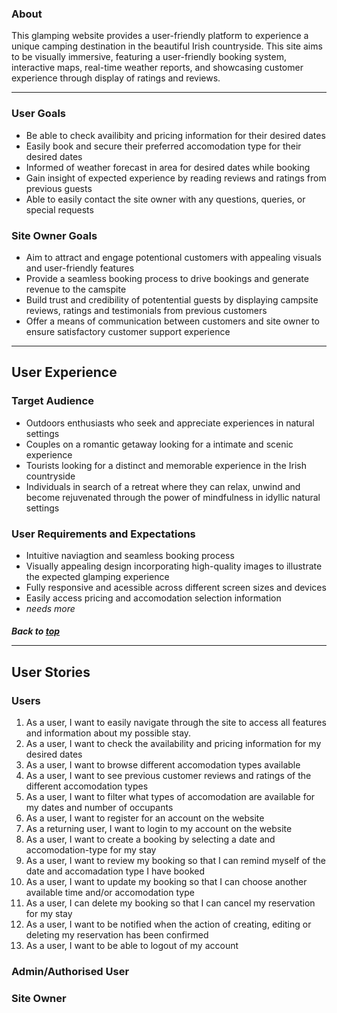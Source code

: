 ### About

This glamping website provides a user-friendly platform to experience a unique camping destination in the beautiful Irish countryside. This site aims to be visually immersive, featuring a user-friendly booking system, interactive maps, real-time weather reports, and showcasing customer experience through display of ratings and reviews.

<hr>

### User Goals
- Be able to check availibity and pricing information for their desired dates 
- Easily book and secure their preferred accomodation type for their desired dates
- Informed of weather forecast in area for desired dates while booking 
- Gain insight of expected experience by reading reviews and ratings from previous guests 
- Able to easily contact the site owner with any questions, queries, or special requests 


### Site Owner Goals
- Aim to attract and engage potentional customers with appealing visuals and user-friendly features
- Provide a seamless booking process to drive bookings and generate revenue to the camspite 
- Build trust and credibility of potentential guests by displaying campsite reviews, ratings and testimonials from previous customers 
- Offer a means of communication between customers and site owner to ensure satisfactory customer support experience 

<hr>


## User Experience

### Target Audience

- Outdoors enthusiasts who seek and appreciate experiences in natural settings 
- Couples on a romantic getaway looking for a intimate and scenic experience 
- Tourists looking for a distinct and memorable experience in the Irish countryside
- Individuals in search of a retreat where they can relax, unwind and become rejuvenated through the power of mindfulness in idyllic natural settings  



### User Requirements and Expectations
- Intuitive naviagtion and seamless booking process 
- Visually appealing design incorporating high-quality images to illustrate the expected glamping experience 
- Fully responsive and acessible across different screen sizes and devices 
- Easily access pricing and accomodation selection information 
- *needs more*




##### Back to [top](#table-of-contents)<hr>

## User Stories

### Users

1. As a user, I want to easily navigate through the site to access all features and information about my possible stay.
2. As a user, I want to check the availability and pricing information for my desired dates
3. As a user, I want to browse different accomodation types available 
4. As a user, I want to see previous customer reviews and ratings of the different accomodation types
5. As a user, I want to filter what types of accomodation are available for my dates and number of occupants 
6. As a user, I want to register for an account on the website 
7. As a returning user, I want to login to my account on the website 
8. As a user, I want to create a booking by selecting a date and accomodation-type for my stay
9. As a user, I want to review my booking so that I can remind myself of the date and accomadation type I have booked 
10. As a user, I want to update my booking so that I can choose another available time and/or accomodation type
11. As a user, I can delete my booking so that I can cancel my reservation for my stay 
12. As a user, I want to be notified when the action of creating, editing or deleting my reservation has been confirmed 
13. As a user, I want to be able to logout of my account 
 

### Admin/Authorised User

### Site Owner  